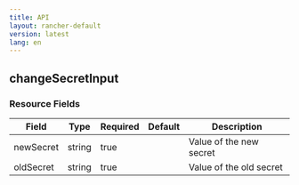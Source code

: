 ```yaml
---
title: API
layout: rancher-default
version: latest
lang: en
---
```


## changeSecretInput





### Resource Fields

Field | Type | Required | Default | Description
---|---|---|---|---
newSecret | string | true |  | Value of the new secret
oldSecret | string | true |  | Value of the old secret

